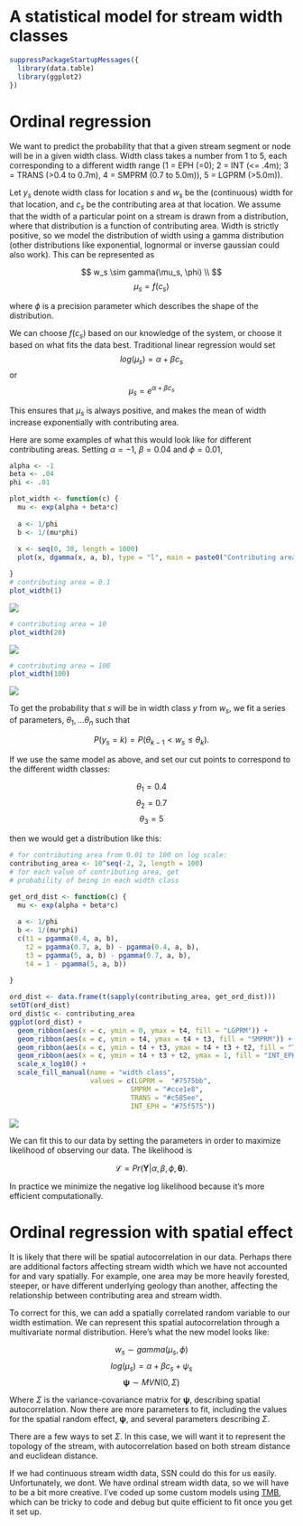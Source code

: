 # A statistical model for stream width classes


``` r
suppressPackageStartupMessages({
  library(data.table)
  library(ggplot2)
})
```

# Ordinal regression

We want to predict the probability that that a given stream segment or
node will be in a given width class. Width class takes a number from 1
to 5, each corresponding to a different width range (1 = EPH (=0); 2 =
INT (\<= .4m); 3 = TRANS (\>0.4 to 0.7m), 4 = SMPRM (0.7 to 5.0m)), 5 =
LGPRM (\>5.0m)).

Let $y_s$ denote width class for location $s$ and $w_s$ be the
(continuous) width for that location, and $c_s$ be the contributing area
at that location. We assume that the width of a particular point on a
stream is drawn from a distribution, where that distribution is a
function of contributing area. Width is strictly positive, so we model
the distribution of width using a gamma distribution (other
distributions like exponential, lognormal or inverse gaussian could also
work). This can be represented as

$$
w_s \sim gamma(\mu_s, \phi) \\
$$ $$
\mu_s = f(c_s)
$$

where $\phi$ is a precision parameter which describes the shape of the
distribution.

We can choose $f(c_s)$ based on our knowledge of the system, or choose
it based on what fits the data best. Traditional linear regression would
set 
$$
log(\mu_s) = \alpha + \beta c_s
$$
or 
$$
\mu_s = e^{\alpha + \beta c_s}
$$

This ensures that $\mu_s$ is always positive, and makes the mean of
width increase exponentially with contributing area.

Here are some examples of what this would look like for different
contributing areas. Setting $\alpha = -1$, $\beta = 0.04$ and
$\phi = 0.01$,

``` r
alpha <- -1
beta <- .04
phi <- .01

plot_width <- function(c) {
  mu <- exp(alpha + beta*c)
  
  a <- 1/phi
  b <- 1/(mu*phi)
  
  x <- seq(0, 30, length = 1000)
  plot(x, dgamma(x, a, b), type = "l", main = paste0("Contributing area = ", c), xlab = "width", ylab = "density")

}
# contributing area = 0.1
plot_width(1)
```

![](stream_width_gamma_files/figure-commonmark/unnamed-chunk-2-1.png)

``` r
# contributing area = 10
plot_width(20)
```

![](stream_width_gamma_files/figure-commonmark/unnamed-chunk-2-2.png)

``` r
# contributing area = 100
plot_width(100)
```

![](stream_width_gamma_files/figure-commonmark/unnamed-chunk-2-3.png)

To get the probability that $s$ will be in width class $y$ from $w_s$,
we fit a series of parameters, $\theta_1, ... \theta_n$ such that

$$
P(y_s = k) = P(\theta_{k-1} < w_s \leq \theta_k). 
$$

If we use the same model as above, and set our cut points to correspond
to the different width classes:

$$
\theta_1 = 0.4
$$ $$
\theta_2 = 0.7 
$$ $$
\theta_3 = 5
$$

then we would get a distribution like this:

``` r
# for contributing area from 0.01 to 100 on log scale: 
contributing_area <- 10^seq(-2, 2, length = 100)
# for each value of contributing area, get 
# probability of being in each width class

get_ord_dist <- function(c) {
  mu <- exp(alpha + beta*c)
  
  a <- 1/phi
  b <- 1/(mu*phi)
  c(t1 = pgamma(0.4, a, b),
    t2 = pgamma(0.7, a, b) - pgamma(0.4, a, b), 
    t3 = pgamma(5, a, b) - pgamma(0.7, a, b), 
    t4 = 1 - pgamma(5, a, b))
  
}

ord_dist <- data.frame(t(sapply(contributing_area, get_ord_dist)))
setDT(ord_dist)
ord_dist$c <- contributing_area
ggplot(ord_dist) + 
  geom_ribbon(aes(x = c, ymin = 0, ymax = t4, fill = "LGPRM")) +
  geom_ribbon(aes(x = c, ymin = t4, ymax = t4 + t3, fill = "SMPRM")) + 
  geom_ribbon(aes(x = c, ymin = t4 + t3, ymax = t4 + t3 + t2, fill = "TRANS")) +
  geom_ribbon(aes(x = c, ymin = t4 + t3 + t2, ymax = 1, fill = "INT_EPH")) +
  scale_x_log10() +
  scale_fill_manual(name = "width class", 
                    values = c(LGPRM =  "#7575bb", 
                              SMPRM = "#cce1e8", 
                              TRANS = "#c585ee", 
                              INT_EPH = "#75f575"))
```

![](stream_width_gamma_files/figure-commonmark/unnamed-chunk-3-1.png)

We can fit this to our data by setting the parameters in order to
maximize likelihood of observing our data. The likelihood is

$$
\mathcal{L} = Pr(\mathbf Y | \alpha, \beta, \phi, \mathbf\theta).
$$

In practice we minimize the negative log likelihood because it’s more
efficient computationally.

# Ordinal regression with spatial effect

It is likely that there will be spatial autocorrelation in our data.
Perhaps there are additional factors affecting stream width which we
have not accounted for and vary spatially. For example, one area may be
more heavily forested, steeper, or have different underlying geology
than another, affecting the relationship between contributing area and
stream width.

To correct for this, we can add a spatially correlated random variable
to our width estimation. We can represent this spatial autocorrelation
through a multivariate normal distribution. Here’s what the new model
looks like:

$$
w_s \sim gamma(\mu_s, \phi)
$$ $$
log(\mu_s) = \alpha + \beta c_s + \psi_s
$$ $$
\mathbf \psi \sim MVN(0, \Sigma)
$$

Where $\Sigma$ is the variance-covariance matrix for $\mathbf \psi$,
describing spatial autocorrelation. Now there are more parameters to
fit, including the values for the spatial random effect, $\mathbf \psi$,
and several parameters describing $\Sigma$.

There are a few ways to set $\Sigma$. In this case, we will want it to
represent the topology of the stream, with autocorrelation based on both
stream distance and euclidean distance.

If we had continuous stream width data, SSN could do this for us easily.
Unfortunately, we dont. We have ordinal stream width data, so we will
have to be a bit more creative. I’ve coded up some custom models using
[TMB](https://kaskr.github.io/adcomp/_book/Introduction.html), which can
be tricky to code and debug but quite efficient to fit once you get it
set up.
